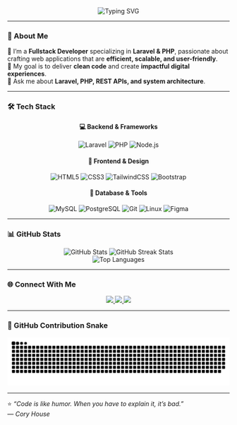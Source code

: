 <!-- Banner -->
<div align="center">
  <img src="https://readme-typing-svg.herokuapp.com?font=Poppins&weight=600&size=25&pause=1000&color=39FF14&center=true&vCenter=true&width=600&lines=Hi+there!+👋+I'm+Chia+Wilsen;Fullstack+Developer+(Laravel%2FPHP);Building+Modern+and+Scalable+Web+Applications" alt="Typing SVG" />
</div>

---

### 💫 About Me
🚀 I’m a **Fullstack Developer** specializing in **Laravel & PHP**, passionate about crafting web applications that are **efficient, scalable, and user-friendly**.  
🎯 My goal is to deliver **clean code** and create **impactful digital experiences**.  
💬 Ask me about **Laravel, PHP, REST APIs, and system architecture**.

---

### 🛠️ Tech Stack

<div align="center">
  
#### 💻 Backend & Frameworks
![Laravel](https://img.shields.io/badge/Laravel-EF3B2D?style=for-the-badge&logo=laravel&logoColor=white)
![PHP](https://img.shields.io/badge/PHP-787CB5?style=for-the-badge&logo=php&logoColor=white)
![Node.js](https://img.shields.io/badge/Node.js-43853D?style=for-the-badge&logo=node.js&logoColor=white)

#### 🎨 Frontend & Design
![HTML5](https://img.shields.io/badge/HTML5-E34F26?style=for-the-badge&logo=html5&logoColor=white)
![CSS3](https://img.shields.io/badge/CSS3-1572B6?style=for-the-badge&logo=css3&logoColor=white)
![TailwindCSS](https://img.shields.io/badge/TailwindCSS-38BDF8?style=for-the-badge&logo=tailwind-css&logoColor=white)
![Bootstrap](https://img.shields.io/badge/Bootstrap-563D7C?style=for-the-badge&logo=bootstrap&logoColor=white)

#### 🧩 Database & Tools
![MySQL](https://img.shields.io/badge/MySQL-005C84?style=for-the-badge&logo=mysql&logoColor=white)
![PostgreSQL](https://img.shields.io/badge/PostgreSQL-336791?style=for-the-badge&logo=postgresql&logoColor=white)
![Git](https://img.shields.io/badge/Git-F1502F?style=for-the-badge&logo=git&logoColor=white)
![Linux](https://img.shields.io/badge/Linux-FCC624?style=for-the-badge&logo=linux&logoColor=black)
![Figma](https://img.shields.io/badge/Figma-F24E1E?style=for-the-badge&logo=figma&logoColor=white)

</div>

---

### 📊 GitHub Stats

<div align="center">
  <img height="150" src="https://github-readme-stats.vercel.app/api?username=wilsench&show_icons=true&theme=radical" alt="GitHub Stats" />
  <img height="150" src="https://github-readme-streak-stats.herokuapp.com/?user=wilsench&theme=radical" alt="GitHub Streak Stats" />
</div>

<div align="center">
  <img height="150" src="https://github-readme-stats.vercel.app/api/top-langs/?username=wilsench&layout=compact&theme=radical" alt="Top Languages" />
</div>

---

### 🌐 Connect With Me

<div align="center">
  <a href="https://linkedin.com/in/chiawilsen" target="_blank">
    <img src="https://img.shields.io/badge/LinkedIn-0A66C2?style=for-the-badge&logo=linkedin&logoColor=white" />
  </a>
  <a href="https://instagram.com/chwlsn_" target="_blank">
    <img src="https://img.shields.io/badge/Instagram-E4405F?style=for-the-badge&logo=instagram&logoColor=white" />
  </a>
  <a href="mailto:chiawilsen8899@gmail.com" target="_blank">
    <img src="https://img.shields.io/badge/Gmail-D14836?style=for-the-badge&logo=gmail&logoColor=white" />
  </a>
</div>

---

### 🐍 GitHub Contribution Snake

<div align="center">
  <img src="https://raw.githubusercontent.com/Platane/snk/output/github-contribution-grid-snake-dark.svg" alt="Snake animation" />
</div>

---

⭐️ *“Code is like humor. When you have to explain it, it’s bad.”*  
— *Cory House*
